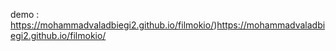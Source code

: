 demo : https://mohammadvaladbiegi2.github.io/filmokio/)https://mohammadvaladbiegi2.github.io/filmokio/

